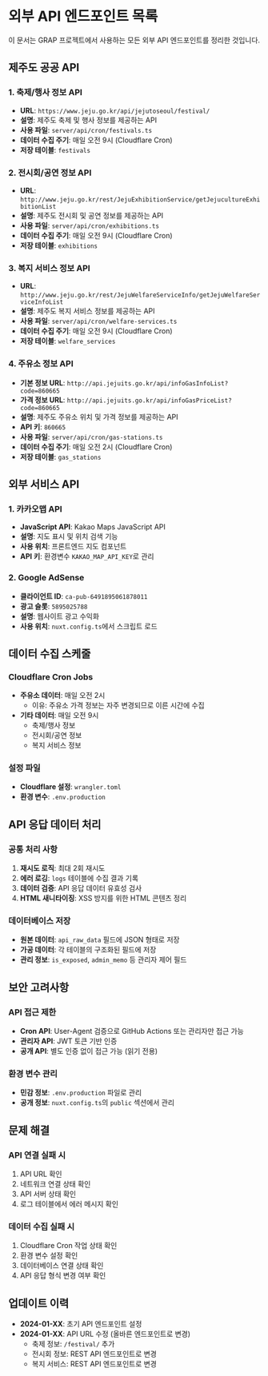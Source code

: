 # 외부 API 엔드포인트 목록

이 문서는 GRAP 프로젝트에서 사용하는 모든 외부 API 엔드포인트를 정리한 것입니다.

## 제주도 공공 API

### 1. 축제/행사 정보 API
- **URL**: `https://www.jeju.go.kr/api/jejutoseoul/festival/`
- **설명**: 제주도 축제 및 행사 정보를 제공하는 API
- **사용 파일**: `server/api/cron/festivals.ts`
- **데이터 수집 주기**: 매일 오전 9시 (Cloudflare Cron)
- **저장 테이블**: `festivals`

### 2. 전시회/공연 정보 API
- **URL**: `http://www.jeju.go.kr/rest/JejuExhibitionService/getJejucultureExhibitionList`
- **설명**: 제주도 전시회 및 공연 정보를 제공하는 API
- **사용 파일**: `server/api/cron/exhibitions.ts`
- **데이터 수집 주기**: 매일 오전 9시 (Cloudflare Cron)
- **저장 테이블**: `exhibitions`

### 3. 복지 서비스 정보 API
- **URL**: `http://www.jeju.go.kr/rest/JejuWelfareServiceInfo/getJejuWelfareServiceInfoList`
- **설명**: 제주도 복지 서비스 정보를 제공하는 API
- **사용 파일**: `server/api/cron/welfare-services.ts`
- **데이터 수집 주기**: 매일 오전 9시 (Cloudflare Cron)
- **저장 테이블**: `welfare_services`

### 4. 주유소 정보 API
- **기본 정보 URL**: `http://api.jejuits.go.kr/api/infoGasInfoList?code=860665`
- **가격 정보 URL**: `http://api.jejuits.go.kr/api/infoGasPriceList?code=860665`
- **설명**: 제주도 주유소 위치 및 가격 정보를 제공하는 API
- **API 키**: `860665`
- **사용 파일**: `server/api/cron/gas-stations.ts`
- **데이터 수집 주기**: 매일 오전 2시 (Cloudflare Cron)
- **저장 테이블**: `gas_stations`

## 외부 서비스 API

### 1. 카카오맵 API
- **JavaScript API**: Kakao Maps JavaScript API
- **설명**: 지도 표시 및 위치 검색 기능
- **사용 위치**: 프론트엔드 지도 컴포넌트
- **API 키**: 환경변수 `KAKAO_MAP_API_KEY`로 관리

### 2. Google AdSense
- **클라이언트 ID**: `ca-pub-6491895061878011`
- **광고 슬롯**: `5895025788`
- **설명**: 웹사이트 광고 수익화
- **사용 위치**: `nuxt.config.ts`에서 스크립트 로드

## 데이터 수집 스케줄

### Cloudflare Cron Jobs
- **주유소 데이터**: 매일 오전 2시
  - 이유: 주유소 가격 정보는 자주 변경되므로 이른 시간에 수집
- **기타 데이터**: 매일 오전 9시
  - 축제/행사 정보
  - 전시회/공연 정보
  - 복지 서비스 정보

### 설정 파일
- **Cloudflare 설정**: `wrangler.toml`
- **환경 변수**: `.env.production`

## API 응답 데이터 처리

### 공통 처리 사항
1. **재시도 로직**: 최대 2회 재시도
2. **에러 로깅**: `logs` 테이블에 수집 결과 기록
3. **데이터 검증**: API 응답 데이터 유효성 검사
4. **HTML 새니타이징**: XSS 방지를 위한 HTML 콘텐츠 정리

### 데이터베이스 저장
- **원본 데이터**: `api_raw_data` 필드에 JSON 형태로 저장
- **가공 데이터**: 각 테이블의 구조화된 필드에 저장
- **관리 정보**: `is_exposed`, `admin_memo` 등 관리자 제어 필드

## 보안 고려사항

### API 접근 제한
- **Cron API**: User-Agent 검증으로 GitHub Actions 또는 관리자만 접근 가능
- **관리자 API**: JWT 토큰 기반 인증
- **공개 API**: 별도 인증 없이 접근 가능 (읽기 전용)

### 환경 변수 관리
- **민감 정보**: `.env.production` 파일로 관리
- **공개 정보**: `nuxt.config.ts`의 `public` 섹션에서 관리

## 문제 해결

### API 연결 실패 시
1. API URL 확인
2. 네트워크 연결 상태 확인
3. API 서버 상태 확인
4. 로그 테이블에서 에러 메시지 확인

### 데이터 수집 실패 시
1. Cloudflare Cron 작업 상태 확인
2. 환경 변수 설정 확인
3. 데이터베이스 연결 상태 확인
4. API 응답 형식 변경 여부 확인

## 업데이트 이력

- **2024-01-XX**: 초기 API 엔드포인트 설정
- **2024-01-XX**: API URL 수정 (올바른 엔드포인트로 변경)
  - 축제 정보: `/festival/` 추가
  - 전시회 정보: REST API 엔드포인트로 변경
  - 복지 서비스: REST API 엔드포인트로 변경
